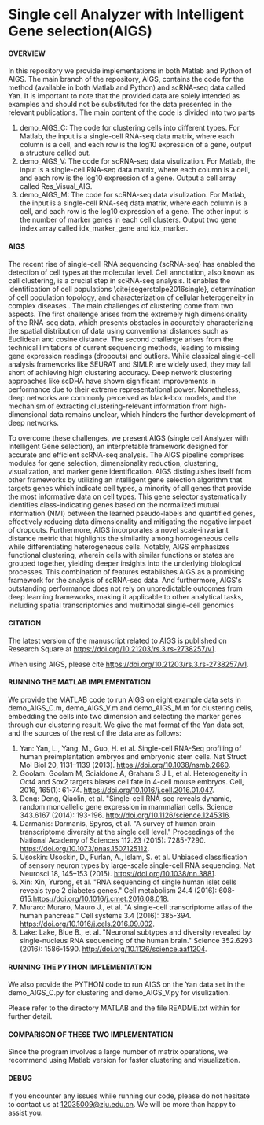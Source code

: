 # Single cell Analyzer with Intelligent Gene selection(AIGS)
#### OVERVIEW
In this repository we provide implementations in both Matlab and Python of AIGS. The main branch of the repository, AIGS, contains the code for the method (available in both Matlab and Python) and scRNA-seq data called Yan. It is important to note that the provided data are solely intended as examples and should not be substituted for the data presented in the relevant publications. The main content of the code is divided into two parts
  1. demo_AIGS_C: The code for clustering cells into different types. For Matlab, the input is a single-cell RNA-seq data matrix, where each column is a cell, and each row is the log10 expression of a gene, output a structure called out.
  2. demo_AIGS_V: The code for scRNA-seq data visulization. For Matlab, the input is a single-cell RNA-seq data matrix, where each column is a cell, and each row is the log10 expression of a gene. Output a cell array called Res_Visual_AIG.
  3. demo_AIGS_M: The code for scRNA-seq data visulization. For Matlab, the input is a single-cell RNA-seq data matrix, where each column is a cell, and each row is the log10 expression of a gene. The other input is the number of marker genes in each cell clusters. Output two gene index array called idx_marker_gene and idx_marker.
#### AIGS
The recent rise of single-cell RNA sequencing (scRNA-seq) has enabled the detection of cell types at the molecular level.   Cell annotation, also known as cell clustering, is a crucial step in scRNA-seq analysis. It enables the identification of cell populations 
\cite{segerstolpe2016single}, determination of cell population topology, and characterization of cellular heterogeneity in complex diseases . The main challenges of clustering come from two aspects. The first challenge arises from the extremely high dimensionality of the RNA-seq data, which presents obstacles in accurately characterizing the spatial distribution of data using conventional distances such as Euclidean and cosine distance.  The second challenge arises from the technical limitations of current sequencing methods, leading to missing gene expression readings (dropouts) and outliers. While classical single-cell analysis frameworks like SEURAT and SIMLR are widely used, they may fall short of achieving high clustering accuracy.  Deep network clustering approaches like scDHA have shown significant improvements in performance due to their extreme representational power. Nonetheless, deep networks are commonly perceived as black-box models, and the mechanism of extracting clustering-relevant information from high-dimensional data remains unclear, which hinders the further development of deep networks.

To overcome these challenges, we present AIGS (single cell Analyzer with Intelligent Gene selection), an interpretable framework designed for accurate and efficient scRNA-seq analysis. The AIGS pipeline comprises modules for gene selection, dimensionality reduction, clustering, visualization, and marker gene identification. AIGS distinguishes itself from other frameworks by utilizing an intelligent gene selection algorithm that targets genes which indicate cell types, a minority of all genes that provide the most informative data on cell types. This gene selector systematically identifies class-indicating genes based on the normalized mutual information (NMI) between the learned pseudo-labels and quantified genes, effectively reducing data dimensionality and mitigating the negative impact of dropouts. Furthermore, AIGS incorporates a novel scale-invariant distance metric that highlights the similarity among homogeneous cells while differentiating heterogeneous cells. Notably, AIGS emphasizes functional clustering, wherein cells with similar functions or states are grouped together, yielding deeper insights into the underlying biological processes. This combination of features establishes AIGS as a promising framework for the analysis of scRNA-seq data. And furthermore, AIGS's outstanding performance does not rely on unpredictable outcomes from deep learning frameworks, making it applicable to other analytical tasks, including spatial transcriptomics and multimodal single-cell genomics

#### CITATION
The latest version of the manuscript related to AIGS is published on Research Square at https://doi.org/10.21203/rs.3.rs-2738257/v1.

When using AIGS, please cite https://doi.org/10.21203/rs.3.rs-2738257/v1.

#### RUNNING THE MATLAB IMPLEMENTATION
We provide the MATLAB code to run AIGS on eight example data sets in demo_AIGS_C.m, demo_AIGS_V.m and demo_AIGS_M.m for clustering cells, embedding the cells into two dimension and selecting the marker genes through our clustering result. We give the mat format of the Yan data set, and the sources of the rest of the data are as follows:
  1. Yan: Yan, L., Yang, M., Guo, H. et al. Single-cell RNA-Seq profiling of human preimplantation embryos and embryonic stem cells. Nat Struct Mol Biol 20, 1131–1139 (2013). https://doi.org/10.1038/nsmb.2660.
  2. Goolam: Goolam M, Scialdone A, Graham S J L, et al. Heterogeneity in Oct4 and Sox2 targets biases cell fate in 4-cell mouse embryos. Cell, 2016, 165(1): 61-74. https://doi.org/10.1016/j.cell.2016.01.047.
  3. Deng: Deng, Qiaolin, et al. "Single-cell RNA-seq reveals dynamic, random monoallelic gene expression in mammalian cells. Science 343.6167 (2014): 193-196. http://doi.org/10.1126/science.1245316.
  4. Darmanis: Darmanis, Spyros, et al. "A survey of human brain transcriptome diversity at the single cell level." Proceedings of the National Academy of Sciences 112.23 (2015): 7285-7290. https://doi.org/10.1073/pnas.1507125112.
  5. Usoskin: Usoskin, D., Furlan, A., Islam, S. et al. Unbiased classification of sensory neuron types by large-scale single-cell RNA sequencing. Nat Neurosci 18, 145–153 (2015). https://doi.org/10.1038/nn.3881.
  6. Xin: Xin, Yurong, et al. "RNA sequencing of single human islet cells reveals type 2 diabetes genes." Cell metabolism 24.4 (2016): 608-615.https://doi.org/10.1016/j.cmet.2016.08.018.
  7. Muraro: Muraro, Mauro J., et al. "A single-cell transcriptome atlas of the human pancreas." Cell systems 3.4 (2016): 385-394. https://doi.org/10.1016/j.cels.2016.09.002.
  8. Lake: Lake, Blue B., et al. "Neuronal subtypes and diversity revealed by single-nucleus RNA sequencing of the human brain." Science 352.6293 (2016): 1586-1590. http://doi.org/10.1126/science.aaf1204.

#### RUNNING THE PYTHON IMPLEMENTATION
We also provide the PYTHON code to run AIGS on the Yan data set in the demo_AIGS_C.py for clustering and demo_AIGS_V.py for visulization. 

Please refer to the directory MATLAB and the file README.txt within for further detail.

#### COMPARISON OF THESE TWO IMPLEMENTATION
Since the program involves a large number of matrix operations, we recommend using Matlab version for faster clustering and visualization.

#### DEBUG
If you encounter any issues while running our code, please do not hesitate to contact us at 12035009@zju.edu.cn. We will be more than happy to assist you.
